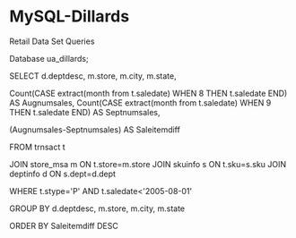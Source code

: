 # MySQL-Dillards
Retail Data Set Queries

Database ua_dillards;

SELECT d.deptdesc, m.store, m.city, m.state,

Count(CASE extract(month from t.saledate) WHEN 8 THEN t.saledate END) AS Augnumsales,
Count(CASE extract(month from t.saledate) WHEN 9 THEN t.saledate END) AS Septnumsales,

(Augnumsales-Septnumsales) AS Saleitemdiff

FROM trnsact t

JOIN store_msa m ON t.store=m.store 
JOIN skuinfo s ON t.sku=s.sku
JOIN deptinfo d ON s.dept=d.dept

WHERE t.stype='P' AND t.saledate<'2005-08-01'

GROUP BY d.deptdesc, m.store, m.city, m.state

ORDER BY Saleitemdiff DESC

